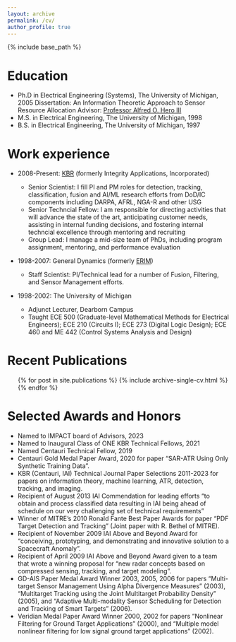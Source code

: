 ```yaml
---
layout: archive
permalink: /cv/
author_profile: true
---
```


{% include base_path %}

Education
=========
* Ph.D in Electrical Engineering (Systems), The University of Michigan, 2005
  Dissertation: An Information Theoretic Approach to Sensor Resource Allocation
  Advisor: [Professor Alfred O. Hero III](https://hero.engin.umich.edu/)
* M.S. in Electrical Engineering, The University of Michigan, 1998
* B.S. in Electrical Engineering, The University of Michigan, 1997


Work experience
===============
* 2008-Present: [KBR](https://kbr.com) (formerly Integrity Applications, Incorporated)
  * Senior Scientist: I fill PI and PM roles for detection, tracking, classification, fusion and AI/ML research efforts from DoD/IC components including DARPA, AFRL, NGA-R and other USG
  * Senior Techncial Fellow: I am responsible for directing activities that will advance the state of the art, anticipating customer needs, assisting in internal funding decisions, and fostering internal techncial excellence through mentoring and recruiting
  * Group Lead: I manage a mid-size team of PhDs, including program assignment, mentoring, and performance evaluation

* 1998-2007: General Dynamics (formerly [ERIM](https://en.wikipedia.org/wiki/Environmental_Research_Institute_of_Michigan))
  * Staff Scientist: PI/Technical lead for a number of Fusion, Filtering, and Sensor Management efforts. 
  
* 1998-2002: The University of Michigan
  * Adjunct Lecturer, Dearborn Campus
  * Taught ECE 500 (Graduate-level Mathematical Methods for Electrical Engineers); ECE 210 (Circuits I); ECE 273 (Digital Logic Design); ECE 460 and ME 442 (Control Systems Analysis and Design)  

  
Recent Publications
============
  <ul>{% for post in site.publications %}
    {% include archive-single-cv.html %}
  {% endfor %}</ul>


Selected Awards and Honors
==========================
* Named to IMPACT board of Advisors, 2023
* Named to Inaugural Class of ONE KBR Technical Fellows, 2021
* Named Centauri Technical Fellow, 2019 
* Centauri Gold Medal Paper Award, 2020 for paper “SAR-ATR Using Only Synthetic Training Data”. 
* KBR (Centauri, IAI) Technical Journal Paper Selections 2011-2023 for papers on information theory, machine learning, ATR, detection, tracking, and imaging.
* Recipient of August 2013 IAI Commendation for leading efforts “to obtain and process classified data resulting in IAI being ahead of schedule on our very challenging set of technical requirements”
* Winner of MITRE’s 2010 Ronald Fante Best Paper Awards for paper “PDF Target Detection and Tracking” (Joint paper with R. Bethel of MITRE).
* Recipient of November 2009 IAI Above and Beyond Award for “conceiving, prototyping, and demonstrating and innovative solution to a Spacecraft Anomaly”.
* Recipient of April 2009 IAI Above and Beyond Award given to a team that wrote a winning proposal for “new radar concepts based on compressed sensing, tracking, and target modeling”.
* GD-AIS Paper Medal Award Winner 2003, 2005, 2006 for papers “Multi-target Sensor Management Using Alpha Divergence Measures” (2003), “Multitarget Tracking using the Joint Multitarget Probability Density” (2005), and “Adaptive Multi-modality Sensor Scheduling for Detection and Tracking of Smart Targets” (2006).
* Veridian Medal Paper Award Winner 2000, 2002 for papers “Nonlinear Filtering for Ground Target Applications” (2000), and “Multiple model nonlinear filtering for low signal ground target applications” (2002).


